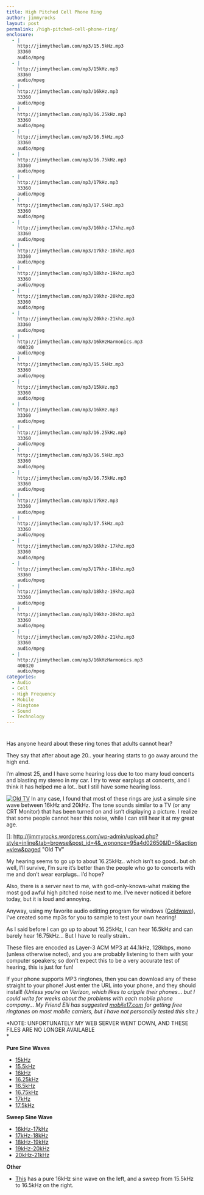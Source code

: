 ```yaml
---
title: High Pitched Cell Phone Ring
author: jimmyrocks
layout: post
permalink: /high-pitched-cell-phone-ring/
enclosure:
  - |
    http://jimmytheclam.com/mp3/15.5kHz.mp3
    33360
    audio/mpeg
  - |
    http://jimmytheclam.com/mp3/15kHz.mp3
    33360
    audio/mpeg
  - |
    http://jimmytheclam.com/mp3/16kHz.mp3
    33360
    audio/mpeg
  - |
    http://jimmytheclam.com/mp3/16.25kHz.mp3
    33360
    audio/mpeg
  - |
    http://jimmytheclam.com/mp3/16.5kHz.mp3
    33360
    audio/mpeg
  - |
    http://jimmytheclam.com/mp3/16.75kHz.mp3
    33360
    audio/mpeg
  - |
    http://jimmytheclam.com/mp3/17kHz.mp3
    33360
    audio/mpeg
  - |
    http://jimmytheclam.com/mp3/17.5kHz.mp3
    33360
    audio/mpeg
  - |
    http://jimmytheclam.com/mp3/16khz-17khz.mp3
    33360
    audio/mpeg
  - |
    http://jimmytheclam.com/mp3/17khz-18khz.mp3
    33360
    audio/mpeg
  - |
    http://jimmytheclam.com/mp3/18khz-19khz.mp3
    33360
    audio/mpeg
  - |
    http://jimmytheclam.com/mp3/19khz-20khz.mp3
    33360
    audio/mpeg
  - |
    http://jimmytheclam.com/mp3/20khz-21khz.mp3
    33360
    audio/mpeg
  - |
    http://jimmytheclam.com/mp3/16kHzHarmonics.mp3
    400320
    audio/mpeg
  - |
    http://jimmytheclam.com/mp3/15.5kHz.mp3
    33360
    audio/mpeg
  - |
    http://jimmytheclam.com/mp3/15kHz.mp3
    33360
    audio/mpeg
  - |
    http://jimmytheclam.com/mp3/16kHz.mp3
    33360
    audio/mpeg
  - |
    http://jimmytheclam.com/mp3/16.25kHz.mp3
    33360
    audio/mpeg
  - |
    http://jimmytheclam.com/mp3/16.5kHz.mp3
    33360
    audio/mpeg
  - |
    http://jimmytheclam.com/mp3/16.75kHz.mp3
    33360
    audio/mpeg
  - |
    http://jimmytheclam.com/mp3/17kHz.mp3
    33360
    audio/mpeg
  - |
    http://jimmytheclam.com/mp3/17.5kHz.mp3
    33360
    audio/mpeg
  - |
    http://jimmytheclam.com/mp3/16khz-17khz.mp3
    33360
    audio/mpeg
  - |
    http://jimmytheclam.com/mp3/17khz-18khz.mp3
    33360
    audio/mpeg
  - |
    http://jimmytheclam.com/mp3/18khz-19khz.mp3
    33360
    audio/mpeg
  - |
    http://jimmytheclam.com/mp3/19khz-20khz.mp3
    33360
    audio/mpeg
  - |
    http://jimmytheclam.com/mp3/20khz-21khz.mp3
    33360
    audio/mpeg
  - |
    http://jimmytheclam.com/mp3/16kHzHarmonics.mp3
    400320
    audio/mpeg
categories:
  - Audio
  - Cell
  - High Frequency
  - Mobile
  - Ringtone
  - Sound
  - Technology
---
```

# 

Has anyone heard about these ring tones that adults cannot hear?

They say that after about age 20.. your hearing starts to go away around the high end.

[ ][1]I’m almost 25, and I have some hearing loss due to too many loud concerts and blasting my stereo in my car. I try to wear earplugs at concerts, and I think it has helped me a lot.. but I still have some hearing loss.

 [1]: http://jimmyrocks.wordpress.com/wp-admin/upload.php?style=inline&tab=browse&post_id=4&_wpnonce=95a4d02650&ID=5&action=view&paged "Old TV"

[![Old TV][3]][3] 
In any case, I found that most of these rings are just a simple sine wave between 16kHz and 20kHz. The tone sounds similar to a TV (or any CRT Monitor) that has been turned on and isn’t displaying a picture. I realize that some people cannot hear this noise, while I can still hear it at my great age.

 []: http://jimmyrocks.wordpress.com/wp-admin/upload.php?style=inline&tab=browse&post_id=4&_wpnonce=95a4d02650&ID=5&action=view&paged "Old TV"

My hearing seems to go up to about 16.25kHz.. which isn’t so good.. but oh well, I’ll survive, I’m sure it’s better than the people who go to concerts with me and don’t wear earplugs.. I’d hope?

Also, there is a server next to me, with god-only-knows-what making the most god awful high pitched noise next to me. I’ve never noticed it before today, but it is loud and annoying.

Anyway, using my favorite audio editting program for windows ([Goldwave][3]), I’ve created some mp3s for you to sample to test your own hearing!

 [3]: http://www.goldwave.com/

As I said before I can go up to about 16.25kHz, I can hear 16.5kHz and can barely hear 16.75kHz… But I have to really strain..

These files are encoded as Layer-3 ACM MP3 at 44.1kHz, 128kbps, mono (unless otherwise noted), and you are probably listening to them with your computer speakers; so don’t expect this to be a very accurate test of hearing, this is just for fun!

If your phone supports MP3 ringtones, then you can download any of these straight to your phone! Just enter the URL into your phone, and they should install! *(Unless you’re on Verizon, which likes to cripple their phones… but I could write for weeks about the problems with each mobile phone company… My Friend Elli has suggested [mobile17.com][4] for getting free ringtones on most mobile carriers, but I have not personally tested this site.)*

 [4]: http://mobile17.com

*NOTE: UNFORTUNATELY MY WEB SERVER WENT DOWN, AND THESE FILES ARE NO LONGER AVAILABLE  
*

**Pure Sine Waves**

*   [15kHz][5]
*   [15.5kHz][6]
*   [16kHz][7]
*   [16.25kHz][8]
*   [16.5kHz][9]
*   [16.75kHz][10]
*   [17kHz][11]
*   [17.5kHz][12]

 [5]: http://jimmytheclam.com/mp3/15kHz.mp3
 [6]: http://jimmytheclam.com/mp3/15.5kHz.mp3
 [7]: http://jimmytheclam.com/mp3/16kHz.mp3
 [8]: http://jimmytheclam.com/mp3/16.25kHz.mp3
 [9]: http://jimmytheclam.com/mp3/16.5kHz.mp3
 [10]: http://jimmytheclam.com/mp3/16.75kHz.mp3
 [11]: http://jimmytheclam.com/mp3/17kHz.mp3
 [12]: http://jimmytheclam.com/mp3/17.5kHz.mp3

**Sweep Sine Wave**

*   [16kHz-17kHz][13]
*   [17kHz-18kHz][14]
*   [18kHz-19kHz][15]
*   [19kHz-20kHz][16]
*   [20kHz-21kHz][17]

 [13]: http://jimmytheclam.com/mp3/16khz-17khz.mp3
 [14]: http://jimmytheclam.com/mp3/17khz-18khz.mp3
 [15]: http://jimmytheclam.com/mp3/18khz-19khz.mp3
 [16]: http://jimmytheclam.com/mp3/19khz-20khz.mp3
 [17]: http://jimmytheclam.com/mp3/20khz-21khz.mp3

**Other**

*   [This][18] has a pure 16kHz sine wave on the left, and a sweep from 15.5kHz to 16.5kHz on the right.

 [18]: http://jimmytheclam.com/mp3/16kHzHarmonics.mp3
